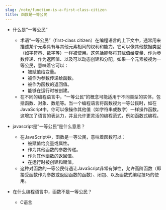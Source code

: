 ```yaml
---
slug: /note/function-is-a-first-class-citizen
title: 函数是一等公民
---
```

- 什么是”一等公民“
	- 术语“一等公民”（first-class citizen）在编程语言的上下文中，通常用来描述某个元素具有与其他元素相同的权利和能力。它可以像其他数据类型（如字符串、数字等）一样被使用。这包括能够将其赋值给变量、作为参数传递、作为返回值、以及可以动态创建和分配。如果一个元素被视为一等公民，意味着它可以：
		- 被赋值给变量。
		- 被作为参数传递给函数。
		- 被作为函数的返回值。
		- 能够在运行时被创建。
	- 在不同的编程语言中，“一等公民”的概念可能适用于不同类型的实体，包括函数、对象、数组等。当一个编程语言将函数视为一等公民时，如在JavaScript中，你可以像操作其他值（如字符串或数字）一样操作函数。这增加了语言的表达力，并且允许更灵活的编程范式，例如函数式编程。

- javascript是”一等公民“是什么意思？
	- 在JavaScript中，函数是一等公民，意味着函数可以：
		- 被赋值给变量或属性。
		- 作为其他函数的参数传递。
		- 作为其他函数的返回值。
		- 在运行时被创建和赋值。
	- 这种对函数的一等公民待遇让JavaScript非常有弹性，允许高阶函数（即接受函数作为参数或返回函数的函数）、闭包、以及函数式编程技巧的使用。

- 在什么编程语言中，函数不是一等公民？
	- C语言
